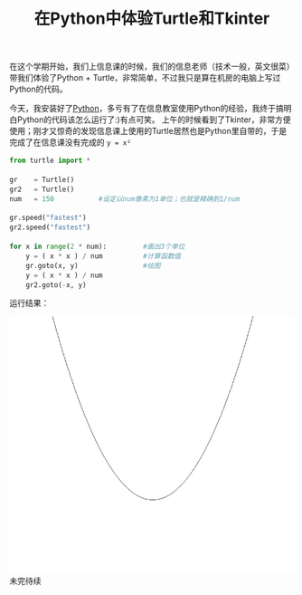﻿---
title: 在Python中体验Turtle和Tkinter
layout: post
category: [技术, Python]
---

在这个学期开始，我们上信息课的时候，我们的信息老师（技术一般，英文很菜）带我们体验了Python + Turtle，非常简单，不过我只是算在机房的电脑上写过Python的代码。

今天，我安装好了[Python](https://www.python.org/)，多亏有了在信息教室使用Python的经验，我终于搞明白Python的代码该怎么运行了:)有点可笑。
上午的时候看到了Tkinter，非常方便使用；刚才又惊奇的发现信息课上使用的Turtle居然也是Python里自带的，于是完成了在信息课没有完成的 ```y = x²```
```python
from turtle import *

gr    = Turtle()
gr2   = Turtle()
num   = 150           #设定以num像素为1单位；也就是精确到1/num

gr.speed("fastest")
gr2.speed("fastest")

for x in range(2 * num):         #画出3个单位
    y = ( x * x ) / num          #计算函数值
    gr.goto(x, y)                #绘图
    y = ( x * x ) / num
    gr2.goto(-x, y)
```

运行结果：

![Python Turtle](/files/img/python-turtle-1.png)
未完待续